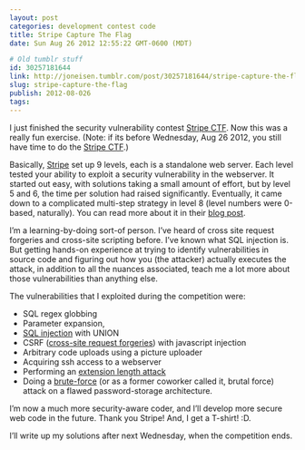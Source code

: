 ```yaml
---
layout: post
categories: development contest code
title: Stripe Capture The Flag
date: Sun Aug 26 2012 12:55:22 GMT-0600 (MDT)

# Old tumblr stuff
id: 30257181644
link: http://joneisen.tumblr.com/post/30257181644/stripe-capture-the-flag
slug: stripe-capture-the-flag
publish: 2012-08-026
tags:
---
```



I just finished the security vulnerability contest [Stripe
CTF](https://stripe.com/blog/capture-the-flag-20). Now this was a really
fun exercise. (Note: if its before Wednesday, Aug 26 2012, you still
have time to do the [Stripe CTF](https://stripe-ctf.com).)

Basically, [Stripe](http://stripe.com) set up 9 levels, each is a
standalone web server. Each level tested your ability to exploit a
security vulnerability in the webserver. It started out easy, with
solutions taking a small amount of effort, but by level 5 and 6, the
time per solution had raised significantly. Eventually, it came down to
a complicated multi-step strategy in level 8 (level numbers were
0-based, naturally). You can read more about it in their [blog
post](https://stripe.com/blog/capture-the-flag-20).

I’m a learning-by-doing sort-of person. I’ve heard of cross site request
forgeries and cross-site scripting before. I’ve known what SQL injection
is. But getting hands-on experience at trying to identify
vulnerabilities in source code and figuring out how you (the attacker)
actually executes the attack, in addition to all the nuances associated,
teach me a lot more about those vulnerabilities than anything else.

The vulnerabilities that I exploited during the competition were:

-   SQL regex globbing
-   Parameter expansion,
-   [SQL injection](http://en.wikipedia.org/wiki/SQL_injection) with
    UNION
-   CSRF ([cross-site request
    forgeries](http://en.wikipedia.org/wiki/Cross-site_request_forgery))
    with javascript injection
-   Arbitrary code uploads using a picture uploader
-   Acquiring ssh access to a webserver
-   Performing an [extension length
    attack](https://blog.whitehatsec.com/hash-length-extension-attacks/)
-   Doing a
    [brute-force](http://en.wikipedia.org/wiki/Brute-force_attack) (or
    as a former coworker called it, brutal force) attack on a flawed
    password-storage architecture.

I’m now a much more security-aware coder, and I’ll develop more secure
web code in the future. Thank you Stripe! And, I get a T-shirt! :D.

I’ll write up my solutions after next Wednesday, when the competition
ends.

